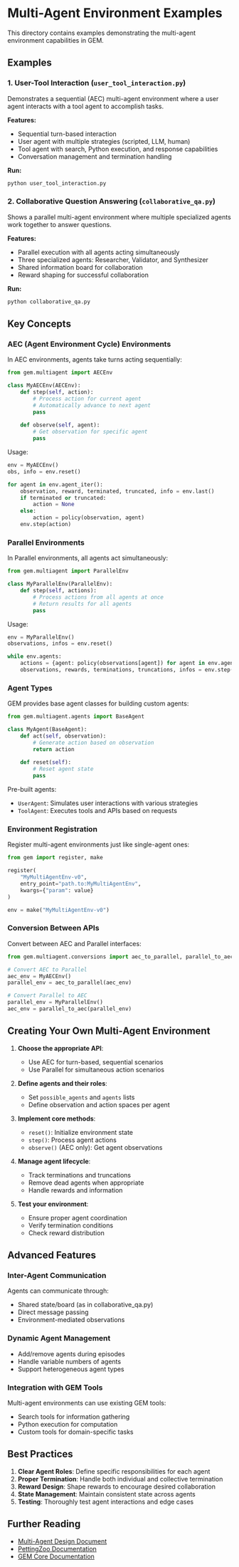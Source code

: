 # Multi-Agent Environment Examples

This directory contains examples demonstrating the multi-agent environment capabilities in GEM.

## Examples

### 1. User-Tool Interaction (`user_tool_interaction.py`)

Demonstrates a sequential (AEC) multi-agent environment where a user agent interacts with a tool agent to accomplish tasks.

**Features:**
- Sequential turn-based interaction
- User agent with multiple strategies (scripted, LLM, human)
- Tool agent with search, Python execution, and response capabilities
- Conversation management and termination handling

**Run:**
```bash
python user_tool_interaction.py
```

### 2. Collaborative Question Answering (`collaborative_qa.py`)

Shows a parallel multi-agent environment where multiple specialized agents work together to answer questions.

**Features:**
- Parallel execution with all agents acting simultaneously
- Three specialized agents: Researcher, Validator, and Synthesizer
- Shared information board for collaboration
- Reward shaping for successful collaboration

**Run:**
```bash
python collaborative_qa.py
```

## Key Concepts

### AEC (Agent Environment Cycle) Environments

In AEC environments, agents take turns acting sequentially:

```python
from gem.multiagent import AECEnv

class MyAECEnv(AECEnv):
    def step(self, action):
        # Process action for current agent
        # Automatically advance to next agent
        pass
    
    def observe(self, agent):
        # Get observation for specific agent
        pass
```

Usage:
```python
env = MyAECEnv()
obs, info = env.reset()

for agent in env.agent_iter():
    observation, reward, terminated, truncated, info = env.last()
    if terminated or truncated:
        action = None
    else:
        action = policy(observation, agent)
    env.step(action)
```

### Parallel Environments

In Parallel environments, all agents act simultaneously:

```python
from gem.multiagent import ParallelEnv

class MyParallelEnv(ParallelEnv):
    def step(self, actions):
        # Process actions from all agents at once
        # Return results for all agents
        pass
```

Usage:
```python
env = MyParallelEnv()
observations, infos = env.reset()

while env.agents:
    actions = {agent: policy(observations[agent]) for agent in env.agents}
    observations, rewards, terminations, truncations, infos = env.step(actions)
```

### Agent Types

GEM provides base agent classes for building custom agents:

```python
from gem.multiagent.agents import BaseAgent

class MyAgent(BaseAgent):
    def act(self, observation):
        # Generate action based on observation
        return action
    
    def reset(self):
        # Reset agent state
        pass
```

Pre-built agents:
- `UserAgent`: Simulates user interactions with various strategies
- `ToolAgent`: Executes tools and APIs based on requests

### Environment Registration

Register multi-agent environments just like single-agent ones:

```python
from gem import register, make

register(
    "MyMultiAgentEnv-v0",
    entry_point="path.to:MyMultiAgentEnv",
    kwargs={"param": value}
)

env = make("MyMultiAgentEnv-v0")
```

### Conversion Between APIs

Convert between AEC and Parallel interfaces:

```python
from gem.multiagent.conversions import aec_to_parallel, parallel_to_aec

# Convert AEC to Parallel
aec_env = MyAECEnv()
parallel_env = aec_to_parallel(aec_env)

# Convert Parallel to AEC
parallel_env = MyParallelEnv()
aec_env = parallel_to_aec(parallel_env)
```

## Creating Your Own Multi-Agent Environment

1. **Choose the appropriate API**: 
   - Use AEC for turn-based, sequential scenarios
   - Use Parallel for simultaneous action scenarios

2. **Define agents and their roles**:
   - Set `possible_agents` and `agents` lists
   - Define observation and action spaces per agent

3. **Implement core methods**:
   - `reset()`: Initialize environment state
   - `step()`: Process agent actions
   - `observe()` (AEC only): Get agent observations

4. **Manage agent lifecycle**:
   - Track terminations and truncations
   - Remove dead agents when appropriate
   - Handle rewards and information

5. **Test your environment**:
   - Ensure proper agent coordination
   - Verify termination conditions
   - Check reward distribution

## Advanced Features

### Inter-Agent Communication

Agents can communicate through:
- Shared state/board (as in collaborative_qa.py)
- Direct message passing
- Environment-mediated observations

### Dynamic Agent Management

- Add/remove agents during episodes
- Handle variable numbers of agents
- Support heterogeneous agent types

### Integration with GEM Tools

Multi-agent environments can use existing GEM tools:
- Search tools for information gathering
- Python execution for computation
- Custom tools for domain-specific tasks

## Best Practices

1. **Clear Agent Roles**: Define specific responsibilities for each agent
2. **Proper Termination**: Handle both individual and collective termination
3. **Reward Design**: Shape rewards to encourage desired collaboration
4. **State Management**: Maintain consistent state across agents
5. **Testing**: Thoroughly test agent interactions and edge cases

## Further Reading

- [Multi-Agent Design Document](../../docs/multi_agent_design.md)
- [PettingZoo Documentation](https://pettingzoo.farama.org/)
- [GEM Core Documentation](../../README.md)